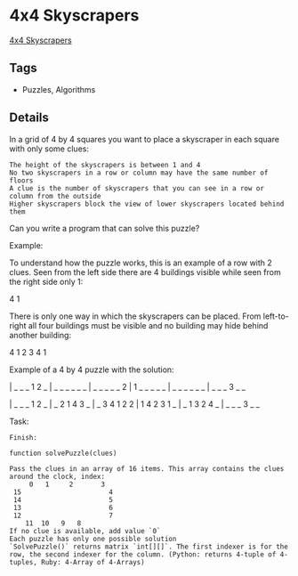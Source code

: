 # 4x4 Skyscrapers

[4x4 Skyscrapers](https://www.codewars.com/kata/5671d975d81d6c1c87000022/javascript)

## Tags

- Puzzles, Algorithms

## Details

In a grid of 4 by 4 squares you want to place a skyscraper in each square with only some clues:

    The height of the skyscrapers is between 1 and 4
    No two skyscrapers in a row or column may have the same number of floors
    A clue is the number of skyscrapers that you can see in a row or column from the outside
    Higher skyscrapers block the view of lower skyscrapers located behind them

Can you write a program that can solve this puzzle?

Example:

To understand how the puzzle works, this is an example of a row with 2 clues. Seen from the left side there are 4 buildings visible while seen from the right side only 1:

4 1

There is only one way in which the skyscrapers can be placed. From left-to-right all four buildings must be visible and no building may hide behind another building:

4 1 2 3 4 1

Example of a 4 by 4 puzzle with the solution:

| \_ \_ _ 1 2 _
| \_ \_ \_ \_ \_ _
| _ \_ \_ \_ _ 2
| 1 _ \_ \_ \_ _
| _ \_ \_ \_ \_ _
| _ \_ _ 3 _ \_

| \_ \_ _ 1 2 _
| _ 2 1 4 3 _
| _ 3 4 1 2 2
| 1 4 2 3 1 _
| _ 1 3 2 4 _
| \_ \_ _ 3 _ \_

Task:

    Finish:

```
function solvePuzzle(clues)
```

    Pass the clues in an array of 16 items. This array contains the clues around the clock, index:
       	 0 	 1 	   2 	   3
     15 	   	   	   	   	 4
     14 	   	   	   	   	 5
     13 	   	   	   	   	 6
     12 	   	   	   	   	 7
       	11 	10 	 9 	 8
    If no clue is available, add value `0`
    Each puzzle has only one possible solution
    `SolvePuzzle()` returns matrix `int[][]`. The first indexer is for the row, the second indexer for the column. (Python: returns 4-tuple of 4-tuples, Ruby: 4-Array of 4-Arrays)
